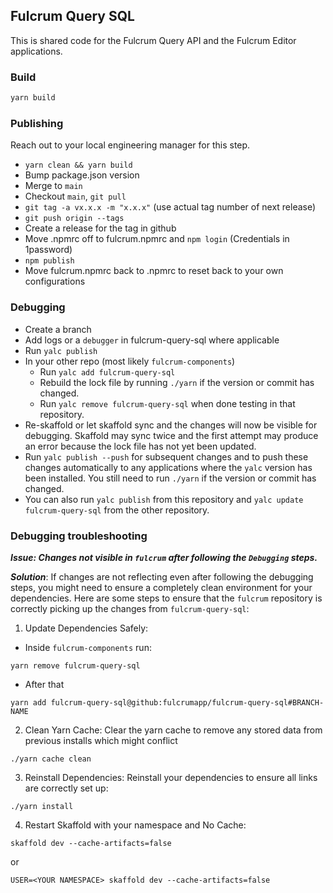 ## Fulcrum Query SQL

This is shared code for the Fulcrum Query API and the Fulcrum Editor applications.

### Build

```sh
yarn build
```

### Publishing
Reach out to your local engineering manager for this step.

- `yarn clean && yarn build`
- Bump package.json version
- Merge to `main`
- Checkout `main`, `git pull`
- `git tag -a vx.x.x -m "x.x.x"` (use actual tag number of next release)
- `git push origin --tags`
- Create a release for the tag in github
- Move .npmrc off to fulcrum.npmrc and `npm login` (Credentials in 1password)
- `npm publish`
- Move fulcrum.npmrc back to .npmrc to reset back to your own configurations

### Debugging

- Create a branch
- Add logs or a `debugger` in fulcrum-query-sql where applicable
- Run `yalc publish`
- In your other repo (most likely `fulcrum-components`)
  - Run `yalc add fulcrum-query-sql`
  - Rebuild the lock file by running `./yarn` if the version or commit has changed.
  - Run `yalc remove fulcrum-query-sql` when done testing in that repository.
- Re-skaffold or let skaffold sync and the changes will now be visible for debugging. Skaffold may sync twice and the first attempt may produce an error because the lock file has not yet been updated.
- Run `yalc publish --push` for subsequent changes and to push these changes automatically to any applications where the `yalc` version has been installed. You still need to run `./yarn` if the version or commit has changed.
- You can also run `yalc publish` from this repository and `yalc update fulcrum-query-sql` from the other repository.

### Debugging troubleshooting

***Issue: Changes not visible in `fulcrum` after following the `Debugging` steps.***

***Solution***: If changes are not reflecting even after following the debugging steps, you might need to ensure a completely clean environment for your dependencies. Here are some steps to ensure that the `fulcrum` repository is correctly picking up the changes from `fulcrum-query-sql`:

1. Update Dependencies Safely:
- Inside `fulcrum-components` run:

```
yarn remove fulcrum-query-sql
```
- After that

```
yarn add fulcrum-query-sql@github:fulcrumapp/fulcrum-query-sql#BRANCH-NAME
```
2. Clean Yarn Cache: Clear the yarn cache to remove any stored data from previous installs which might conflict

```
./yarn cache clean

```

3. Reinstall Dependencies: Reinstall your dependencies to ensure all links are correctly set up:

```
./yarn install
```

4. Restart Skaffold with your namespace  and No Cache:

```
skaffold dev --cache-artifacts=false
```
or

```
USER=<YOUR NAMESPACE> skaffold dev --cache-artifacts=false
```

